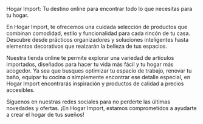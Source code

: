 Hogar Import: Tu destino online para encontrar todo lo que necesitas para tu hogar.

En Hogar Import, te ofrecemos una cuidada selección de productos que combinan comodidad, estilo y funcionalidad para cada rincón de tu casa. Descubre desde prácticos organizadores y soluciones inteligentes hasta elementos decorativos que realzarán la belleza de tus espacios.

Nuestra tienda online te permite explorar una variedad de artículos importados, diseñados para hacer tu vida más fácil y tu hogar más acogedor. Ya sea que busques optimizar tu espacio de trabajo, renovar tu baño, equipar tu cocina o simplemente encontrar ese detalle especial, en Hogar Import encontrarás inspiración y productos de calidad a precios accesibles.

Síguenos en nuestras redes sociales para no perderte las últimas novedades y ofertas. ¡En Hogar Import, estamos comprometidos a ayudarte a crear el hogar de tus sueños!